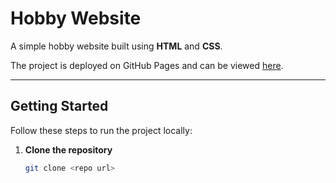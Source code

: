 # Hobby Website

A simple hobby website built using **HTML** and **CSS**.

The project is deployed on GitHub Pages and can be viewed [here](https://example.com).

---

## Getting Started

Follow these steps to run the project locally:

1. **Clone the repository**

   ```bash
   git clone <repo url>

